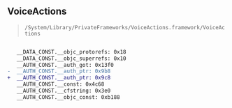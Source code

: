 ## VoiceActions

> `/System/Library/PrivateFrameworks/VoiceActions.framework/VoiceActions`

```diff

   __DATA_CONST.__objc_protorefs: 0x18
   __DATA_CONST.__objc_superrefs: 0x10
   __AUTH_CONST.__auth_got: 0x13f0
-  __AUTH_CONST.__auth_ptr: 0x9b8
+  __AUTH_CONST.__auth_ptr: 0x9c8
   __AUTH_CONST.__const: 0x4c68
   __AUTH_CONST.__cfstring: 0x3e0
   __AUTH_CONST.__objc_const: 0xb188

```
